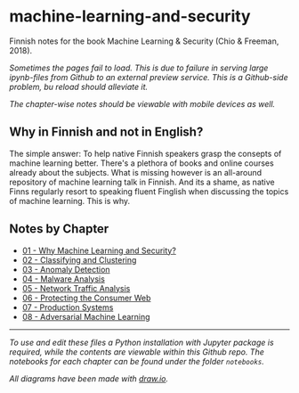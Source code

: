 # machine-learning-and-security
Finnish notes for the book Machine Learning &amp; Security (Chio &amp; Freeman, 2018).

*Sometimes the pages fail to load. This is due to failure in serving large ipynb-files from Github to an external preview service. This is a Github-side problem, bu reload should alleviate it.*

*The chapter-wise notes should be viewable with mobile devices as well.*

## Why in Finnish and not in English?

The simple answer: To help native Finnish speakers grasp the consepts of machine learning better. There's a plethora of books and online courses already about the subjects. What is missing however is an all-around repository of machine learning talk in Finnish. And its a shame, as native Finns regularly resort to speaking fluent Finglish when discussing the topics of machine learning. This is why. 

## Notes by Chapter

 - [01 - Why Machine Learning and Security?](https://nbviewer.jupyter.org/github/karmus89/machine-learning-and-security/blob/master/01.%20Why%20Machine%20Learning%20and%20Security.ipynb)
 - [02 - Classifying and Clustering](https://nbviewer.jupyter.org/github/karmus89/machine-learning-and-security/blob/master/02.%20Classifying%20and%20Clustering.ipynb)
 - [03 - Anomaly Detection](https://nbviewer.jupyter.org/github/karmus89/machine-learning-and-security/blob/master/03.%20Anomaly%20Detection.ipynb)
 - [04 - Malware Analysis](https://nbviewer.jupyter.org/github/karmus89/machine-learning-and-security/blob/master/04.%20Malware%20Analysis.ipynb)
 - [05 - Network Traffic Analysis](https://nbviewer.jupyter.org/github/karmus89/machine-learning-and-security/blob/master/05%20-%20Network%20Traffic%20Analysis.ipynb)
 - [06 - Protecting the Consumer Web](https://nbviewer.jupyter.org/github/karmus89/machine-learning-and-security/blob/master/06.%20Protecting%20the%20Consumer%20Web.ipynb)
 - [07 - Production Systems](https://nbviewer.jupyter.org/github/karmus89/machine-learning-and-security/blob/master/07.%20Production%20Systems.ipynb)
 - [08 - Adversarial Machine Learning](https://nbviewer.jupyter.org/github/karmus89/machine-learning-and-security/blob/master/08.%20Adversarial%20Machine%20Learning.ipynb)

---

*To use and edit these files a Python installation with Jupyter package is required, while the contents are viewable within this Github repo. The notebooks for each chapter can be found under the folder `notebooks`.*

*All diagrams have been made with [draw.io](https://www.draw.io/).*
